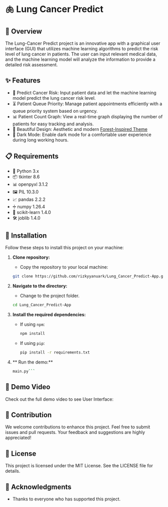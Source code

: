 # 🫁 Lung Cancer Predict

## 📝 Overview

The Lung-Cancer Predict project is an innovative app with a graphical user interface (GUI) that utilizes machine learning algorithms to predict the risk level of lung cancer in patients. The user can input relevant medical data, and the machine learning model will analyze the information to provide a detailed risk assessment.

## ✨ Features

- 🔮 Predict Cancer Risk: Input patient data and let the machine learning model predict the lung cancer risk level.
- ⏳ Patient Queue Priority: Manage patient appointments efficiently with a queue priority system based on urgency.
- 📊 Patient Count Graph: View a real-time graph displaying the number of patients for easy tracking and analysis.
- 🎨 Beautiful Design: Aesthetic and modern [Forest-Inspired Theme](https://github.com/rdbende/Forest-ttk-theme)
- 🌙 Dark Mode: Enable dark mode for a comfortable user experience during long working hours.

## 📋 Requirements

- 🐍 Python 3.x
- 📦 tkinter 8.6
- 📊 openpyxl 3.1.2
- 🖼️ PIL 10.3.0
- 📈 pandas 2.2.2
- ➗ numpy 1.26.4
- 🤖 scikit-learn 1.4.0
- 🛠️ joblib 1.4.0

## 🚀 Installation

Follow these steps to install this project on your machine:

1. **Clone repository:**
   - Copy the repository to your local machine:
    ```bash
    git clone https://github.com/rizkyyanuark/Lung_Cancer_Predict-App.git
    ```

3. **Navigate to the directory:**
   - Change to the project folder.
    ```bash
    cd Lung_Cancer_Predict-App
    ```

5. **Install the required dependencies:**
    - If using `npm`:
        ```bash
        npm install
        ```
    - If using `pip`:
        ```bash
        pip install -r requirements.txt
        ```
6. ** Run the demo:**
   ```bash
   main.py```

## 🎥 Demo Video
Check out the full demo video to see User Interface:



## 🤝 Contribution

We welcome contributions to enhance this project. Feel free to submit issues and pull requests. Your feedback and suggestions are highly appreciated!

## 📜 License

This project is licensed under the MIT License. See the LICENSE file for details.

## 🙏 Acknowledgments

- Thanks to everyone who has supported this project.
